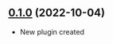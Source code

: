 ## [0.1.0](https://github.com/folio-org/ui-plugin-find-authority/tree/v0.1.0) (2022-10-04)

 - New plugin created
 